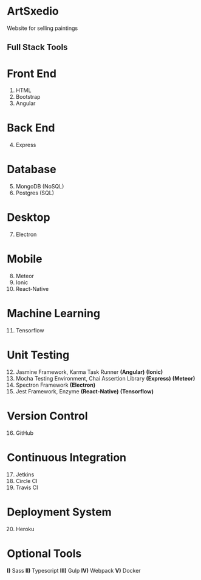 # ArtSxedio
 Website for selling paintings

## Full Stack Tools

# Front End
1) HTML
2) Bootstrap
3) Angular

# Back End
4) Express

# Database
5) MongoDB (NoSQL)
6) Postgres (SQL)

# Desktop
7) Electron

# Mobile
8) Meteor
9) Ionic
10) React-Native

# Machine Learning
11) Tensorflow

# Unit Testing
12) Jasmine Framework, Karma Task Runner **(Angular)** **(Ionic)**
13) Mocha Testing Environment, Chai Assertion Library **(Express)** **(Meteor)**
14) Spectron Framework **(Electron)**
15) Jest Framework, Enzyme **(React-Native)** **(Tensorflow)**

# Version Control
16) GitHub

# Continuous Integration
17) Jetkins
18) Circle CI
19) Travis CI

# Deployment System
20) Heroku

# Optional Tools
**I)** Sass
**II)** Typescript
**III)** Gulp
**IV)** Webpack
**V)** Docker
